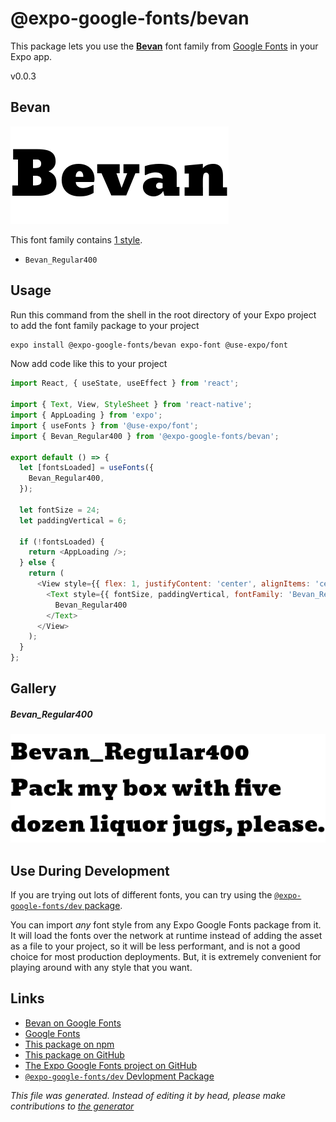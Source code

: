 # @expo-google-fonts/bevan

This package lets you use the [**Bevan**](https://fonts.google.com/specimen/Bevan) font family from [Google Fonts](https://fonts.google.com/) in your Expo app.

v0.0.3

## Bevan

![Bevan](./font-family.png)

This font family contains [1 style](#gallery).

- `Bevan_Regular400`

## Usage

Run this command from the shell in the root directory of your Expo project to add the font family package to your project
```sh
expo install @expo-google-fonts/bevan expo-font @use-expo/font
```

Now add code like this to your project
```js
import React, { useState, useEffect } from 'react';

import { Text, View, StyleSheet } from 'react-native';
import { AppLoading } from 'expo';
import { useFonts } from '@use-expo/font';
import { Bevan_Regular400 } from '@expo-google-fonts/bevan';

export default () => {
  let [fontsLoaded] = useFonts({
    Bevan_Regular400,
  });

  let fontSize = 24;
  let paddingVertical = 6;

  if (!fontsLoaded) {
    return <AppLoading />;
  } else {
    return (
      <View style={{ flex: 1, justifyContent: 'center', alignItems: 'center' }}>
        <Text style={{ fontSize, paddingVertical, fontFamily: 'Bevan_Regular400' }}>
          Bevan_Regular400
        </Text>
      </View>
    );
  }
};

```

## Gallery

##### Bevan_Regular400
![Bevan_Regular400](./95fb9ca931c31e79c8312fb66d76a2239472f842f9aeed9c261367a55723370f.ttf.png)


## Use During Development

If you are trying out lots of different fonts, you can try using the [`@expo-google-fonts/dev` package](https://www.npmjs.com/package/@expo-google-fonts/dev).

You can import *any* font style from any Expo Google Fonts package from it. It will load the fonts
over the network at runtime instead of adding the asset as a file to your project, so it will be 
less performant, and is not a good choice for most production deployments. But, it is extremely convenient
for playing around with any style that you want.

## Links

- [Bevan on Google Fonts](https://fonts.google.com/specimen/Bevan)
- [Google Fonts](https://fonts.google.com/)
- [This package on npm](https://www.npmjs.com/package/@expo-google-fonts/bevan)
- [This package on GitHub](https://github.com/expo/google-fonts/tree/master/font-packages/bevan)
- [The Expo Google Fonts project on GitHub](https://github.com/expo/google-fonts)
- [`@expo-google-fonts/dev` Devlopment Package](https://github.com/expo/google-fonts/tree/master/font-packages/dev)


*This file was generated. Instead of editing it by head, please make contributions to [the generator](https://github.com/expo/google-fonts/tree/master/packages/generator)*
